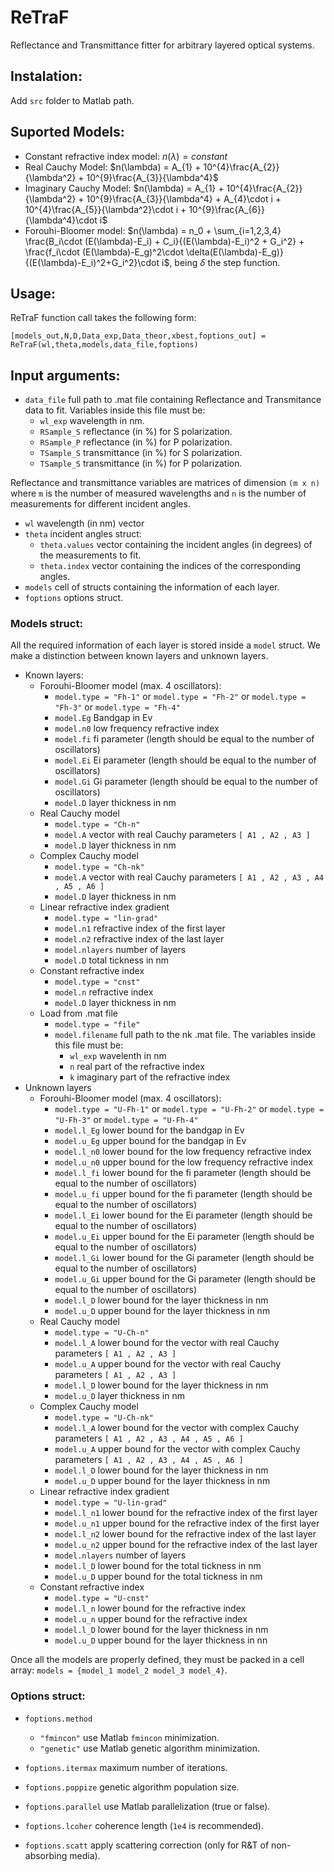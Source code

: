 # ReTraF
Reflectance and Transmittance fitter for arbitrary layered optical systems.

## **Instalation**:
Add ```src``` folder to Matlab path.

## Suported Models:
- Constant refractive index model: $n(\lambda) = constant$
- Real Cauchy Model: $n(\lambda) = A_{1} + 10^{4}\frac{A_{2}}{\lambda^2} + 10^{9}\frac{A_{3}}{\lambda^4}$
- Imaginary Cauchy Model: $n(\lambda) = A_{1} + 10^{4}\frac{A_{2}}{\lambda^2} + 10^{9}\frac{A_{3}}{\lambda^4} + A_{4}\cdot i + 10^{4}\frac{A_{5}}{\lambda^2}\cdot i + 10^{9}\frac{A_{6}}{\lambda^4}\cdot i$
- Forouhi-Bloomer model: $n(\lambda) = n_0 + \sum_{i=1,2,3,4} \frac{B_i\cdot (E(\lambda)-E_i) + C_i}{(E(\lambda)-E_i)^2 + G_i^2} + \frac{f_i\cdot (E(\lambda)-E_g)^2\cdot \delta(E(\lambda)-E_g)}{(E(\lambda)-E_i)^2+G_i^2}\cdot i$, being $\delta$ the step function.

## **Usage**:
ReTraF function call takes the following form:
```
[models_out,N,D,Data_exp,Data_theor,xbest,foptions_out] = ReTraF(wl,theta,models,data_file,foptions)
```
## Input arguments:

- ```data_file``` full path to .mat file containing Reflectance and Transmitance data to fit. Variables inside this file must be:
  - ```wl_exp``` wavelength in nm.
  - ```RSample_S``` reflectance (in %) for S polarization.
  - ```RSample_P``` reflectance (in %) for P polarization.
  - ```TSample_S``` transmittance (in %) for S polarization.
  - ```TSample_S``` transmittance (in %) for P polarization.

Reflectance and transmittance variables are matrices of dimension ```(m x n)``` where ```m``` is the number of measured wavelengths and ```n``` is the number of measurements for different incident angles.
- ```wl``` wavelength (in nm) vector
- ```theta``` incident angles struct:
   - ```theta.values``` vector containing the incident angles (in degrees) of the measurements to fit.
   - ```theta.index``` vector containing the indices of the corresponding angles.
 - ```models``` cell of structs containing the information of each layer.
 - ```foptions``` options struct.

### Models struct:
All the required information of each layer is stored inside a ```model``` struct. We make a distinction between known layers and unknown layers.
  - Known layers:
    - Forouhi-Bloomer model (max. 4 oscillators):
      - ```model.type = "Fh-1"``` or ```model.type = "Fh-2"``` or ```model.type = "Fh-3"``` or ```model.type = "Fh-4"```
      - ```model.Eg``` Bandgap in Ev
      - ```model.n0``` low frequency refractive index
      - ```model.fi``` fi parameter (length should be equal to the number of oscillators)
      - ```model.Ei``` Ei parameter (length should be equal to the number of oscillators)
      - ```model.Gi``` Gi parameter (length should be equal to the number of oscillators)
      - ```model.D``` layer thickness in nm
    - Real Cauchy model
      - ```model.type = "Ch-n"```
      - ```model.A``` vector with real Cauchy parameters ```[ A1 , A2 , A3 ]```
      - ```model.D``` layer thickness in nm
    - Complex Cauchy model
      - ```model.type = "Ch-nk"```
      - ```model.A``` vector with real Cauchy parameters ```[ A1 , A2 , A3 , A4 , A5 , A6 ]```
      - ```model.D``` layer thickness in nm
    - Linear refractive index gradient
      - ```model.type = "lin-grad"```
      - ```model.n1``` refractive index of the first layer
      - ```model.n2``` refractive index of the last layer
      - ```model.nlayers``` number of layers
      - ```model.D``` total tickness in nm
    - Constant refractive index
      - ```model.type = "cnst"```
      - ```model.n``` refractive index
      - ```model.D``` layer thickness in nm
    - Load from .mat file
      - ```model.type = "file"```
      - ```model.filename``` full path to the nk .mat file. The variables inside this file must be:
        - ```wl_exp``` wavelenth in nm
        - ```n``` real part of the refractive index
        - ```k``` imaginary part of the refractive index
  - Unknown layers
      - Forouhi-Bloomer model (max. 4 oscillators):
        - ```model.type = "U-Fh-1"``` or ```model.type = "U-Fh-2"``` or ```model.type = "U-Fh-3"``` or ```model.type = "U-Fh-4"```
        - ```model.l_Eg``` lower bound for the bandgap in Ev
        - ```model.u_Eg``` upper bound for the bandgap in Ev
        - ```model.l_n0``` lower bound for the low frequency refractive index
        - ```model.u_n0``` upper bound for the low frequency refractive index
        - ```model.l_fi``` lower bound for the fi parameter (length should be equal to the number of oscillators)
        - ```model.u_fi``` upper bound for the fi parameter (length should be equal to the number of oscillators)
        - ```model.l_Ei``` lower bound for the Ei parameter (length should be equal to the number of oscillators)
        - ```model.u_Ei``` upper bound for the Ei parameter (length should be equal to the number of oscillators)
        - ```model.l_Gi``` lower bound for the Gi parameter (length should be equal to the number of oscillators)
        - ```model.u_Gi``` upper bound for the Gi parameter (length should be equal to the number of oscillators)
        - ```model.l_D```  lower bound for the layer thickness in nm
        - ```model.u_D```  upper bound for the layer thickness in nm
      - Real Cauchy model
        - ```model.type = "U-Ch-n"```
        - ```model.l_A```  lower bound for the vector with real Cauchy parameters ```[ A1 , A2 , A3 ]```
        - ```model.u_A```  upper bound for the vector with real Cauchy parameters ```[ A1 , A2 , A3 ]```
        - ```model.l_D```  lower bound for the layer thickness in nm
        - ```model.u_D```  layer thickness in nm
      - Complex Cauchy model
        - ```model.type = "U-Ch-nk"```
        - ```model.l_A```  lower bound for the vector with complex Cauchy parameters ```[ A1 , A2 , A3 , A4 , A5 , A6 ]```
        - ```model.u_A```  upper bound for the vector with complex Cauchy parameters ```[ A1 , A2 , A3 , A4 , A5 , A6 ]```
        - ```model.l_D```  lower bound for the layer thickness in nm
        - ```model.u_D```  upper bound for the layer thickness in nm
      - Linear refractive index gradient
        - ```model.type = "U-lin-grad"```
        - ```model.l_n1``` lower bound for the refractive index of the first layer
        - ```model.u_n1``` upper bound for the refractive index of the first layer
        - ```model.l_n2``` lower bound for the refractive index of the last layer
        - ```model.u_n2``` upper bound for the refractive index of the last layer
        - ```model.nlayers``` number of layers
        - ```model.l_D``` lower bound for the total tickness in nm
        - ```model.u_D``` upper bound for the total tickness in nm
      - Constant refractive index
        - ```model.type = "U-cnst"```
        - ```model.l_n``` lower bound for the refractive index
        - ```model.u_n``` upper bound for the refractive index
        - ```model.l_D```  lower bound for the layer thickness in nm
        - ```model.u_D```  upper bound for the layer thickness in nn

Once all the models are properly defined, they must be packed in a cell array: ```models = {model_1 model_2 model_3 model_4}```.

### Options struct:
- ```foptions.method```
  - ```"fmincon"``` use Matlab ```fmincon``` minimization.
  - ```"genetic"``` use Matlab genetic algorithm minimization.


- ```foptions.itermax``` maximum number of iterations.
- ```foptions.poppize``` genetic algorithm population size.
- ```foptions.parallel``` use Matlab parallelization (true or false).
- ```foptions.lcoher``` coherence length (```1e4``` is recommended).
- ```foptions.scatt``` apply scattering correction (only for R&T of non-absorbing media).
  
        
        
        
        
        
        
        
        
        
        
        
        
        
        
        
